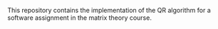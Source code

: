 This repository contains the implementation of the QR algorithm for a software assignment in the matrix theory course.
